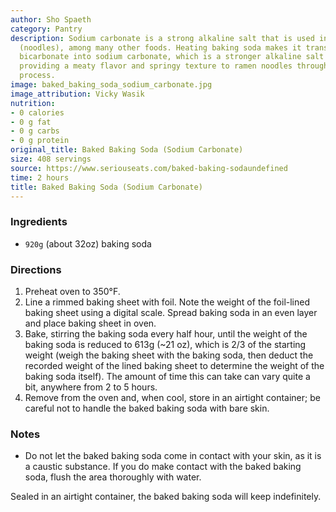 ```yaml
---
author: Sho Spaeth
category: Pantry
description: Sodium carbonate is a strong alkaline salt that is used in making ramen
  (noodles), among many other foods. Heating baking soda makes it transform from sodium
  bicarbonate into sodium carbonate, which is a stronger alkaline salt capable of
  providing a meaty flavor and springy texture to ramen noodles through an alkalization
  process.
image: baked_baking_soda_sodium_carbonate.jpg
image_attribution: Vicky Wasik
nutrition:
- 0 calories
- 0 g fat
- 0 g carbs
- 0 g protein
original_title: Baked Baking Soda (Sodium Carbonate)
size: 408 servings
source: https://www.seriouseats.com/baked-baking-sodaundefined
time: 2 hours
title: Baked Baking Soda (Sodium Carbonate)
---
```

### Ingredients

* `920g` (about 32oz) baking soda

### Directions

1. Preheat oven to 350°F.
2. Line a rimmed baking sheet with foil. Note the weight of the foil-lined baking sheet using a digital scale. Spread baking soda in an even layer and place baking sheet in oven.
3. Bake, stirring the baking soda every half hour, until the weight of the baking soda is reduced to 613g (~21 oz), which is 2/3 of the starting weight (weigh the baking sheet with the baking soda, then deduct the recorded weight of the lined baking sheet to determine the weight of the baking soda itself). The amount of time this can take can vary quite a bit, anywhere from 2 to 5 hours.
4. Remove from the oven and, when cool, store in an airtight container; be careful not to handle the baked baking soda with bare skin.

### Notes

- Do not let the baked baking soda come in contact with your skin, as it is a caustic substance. If you do make contact with the baked baking soda, flush the area thoroughly with water.

Sealed in an airtight container, the baked baking soda will keep indefinitely.